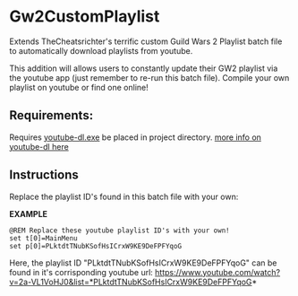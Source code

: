 # Gw2CustomPlaylist
Extends TheCheatsrichter's terrific custom Guild Wars 2 Playlist batch file to automatically download playlists from youtube. 

This addition will allows users to constantly update their GW2 playlist via the youtube app (just remember to re-run this batch file). Compile your own playlist on youtube or find one online! 

## Requirements: 
Requires [youtube-dl.exe](https://yt-dl.org/latest/youtube-dl.exe) be placed in project directory. [more info on youtube-dl here](https://github.com/ytdl-org/youtube-dl)

## Instructions
Replace the playlist ID's found in this batch file with your own: 

**EXAMPLE**

    @REM Replace these youtube playlist ID's with your own!
    set t[0]=MainMenu
    set p[0]=PLktdtTNubKSofHsICrxW9KE9DeFPFYqoG

Here, the playlist ID "PLktdtTNubKSofHsICrxW9KE9DeFPFYqoG" can be found in it's corrisponding youtube url: https://www.youtube.com/watch?v=2a-VL1VoHJ0&list=*PLktdtTNubKSofHsICrxW9KE9DeFPFYqoG*


